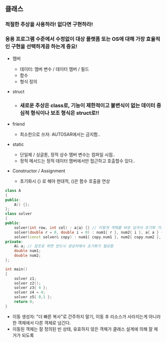 ## 클래스

### 적절한 추상을 사용하라! 없다면 구현하라!
### 응용 프로그램 수준에서 수정없이 대상 플랫폼 또는 OS에 대해 가장 효율적인 구현을 선택하게끔 하는게 중요!

- 맴버
  - 데이터: 맴버 변수 / 데이터 맴버 / 필드
  - 함수
  - 형식 정의

- struct
  - ### 새로운 추상은 class로, 기능이 제한적이고 불변식이 없는 데이터 중심적 형식이나 보조 형식은 struct로!!

- friend
  - 최소한으로 쓰자: AUTOSAR에서는 금지함..

- static
  - 단일체 / 싱글톤, 정적 상수 맴버 변수는 컴파일 시점..
  - 정적 메서드는 정적 데이터 맴버에서만 접근하고 호출할수 있다..

- Constructor / Assignment
  - 초기화시 {} 로 해야 현대적, ()은 함수 호출을 연상
```c++
class A
{
public:
    A() {};
};
class solver
{
public:
    solver(int row, int col) : a{a} {} // 이렇게 객체를 바로 넘겨서 초기화 가능
    solver(double r = 0, double i = 0) : num1{ r }, num2{ i }, a{ a } {}
    solver(const solver& copy) : num1{ copy.num1 }, num2{ copy.num2 }, a{ a } {}
private:
    A& a; // 참조로 하면 반드시 생성자에서 초기화가 필요함
    double num1;
    double num2;
};

int main()
{
    solver z1;
    solver z2();
    solver z3{ 4 };
    solver z4 = 4;
    solver z5{ 0,1 };
	return 0;
}
```
  - 이동 생성자: "더 빠른 복사"로 간주하지 말기, 이동 후 리소스가 사라지는게 아니라 한 객체에서 다른 객체로 넘긴다.
  - 이동된 객체는 잘 정의된 빈 상태, 유효하지 않은 객체가 클래스 설계에 의해 잘 제거가 되도록